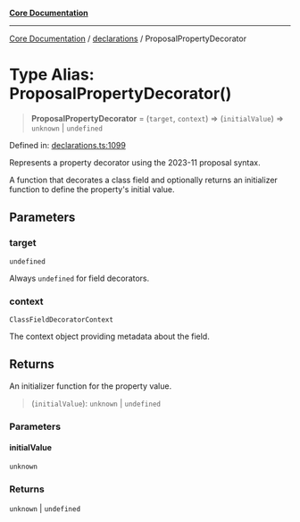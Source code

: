 [**Core Documentation**](../../README.md)

***

[Core Documentation](../../README.md) / [declarations](../README.md) / ProposalPropertyDecorator

# Type Alias: ProposalPropertyDecorator()

> **ProposalPropertyDecorator** = (`target`, `context`) => (`initialValue`) => `unknown` \| `undefined`

Defined in: [declarations.ts:1099](https://github.com/stonemjs/core/blob/65c9e07f9d264b07f6e4091fcc29046b5ca8ea45/src/declarations.ts#L1099)

Represents a property decorator using the 2023-11 proposal syntax.

A function that decorates a class field and optionally returns an initializer function
to define the property's initial value.

## Parameters

### target

`undefined`

Always `undefined` for field decorators.

### context

`ClassFieldDecoratorContext`

The context object providing metadata about the field.

## Returns

An initializer function for the property value.

> (`initialValue`): `unknown` \| `undefined`

### Parameters

#### initialValue

`unknown`

### Returns

`unknown` \| `undefined`
